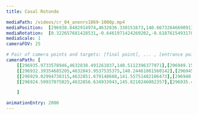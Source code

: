 ```yaml
---
title: Casal Rotondo

mediaPath: /videos/cr_04_anonrs1869-1080p.mp4
mediaPosition:  [296938.8482914974,4632836.330151673,140.6673264669091]
mediaRotation:  [0.322657681428531,-0.6461971424269202,-0.618761549317856,0.30895860373230244]
mediaScale: 1
cameraFOV: 25

# Pair of camera points and targets: [final point], ... , [entrance point]
cameraPath: [
    [[296935.9733578946,4632838.491261037,140.5112396377971],[296949.15013690735,4632828.586176454,141.22663760456035]],
    [[296932.39354685205,4632843.9537535375,140.24461081560142],[296945.5703258646,4632834.0486689545,140.96000878234898]],
    [[296929.02994738315,4632851.679148688,141.55751482106473],[296940.1087432523,4632839.61393968,139.57231616668318]],
    [[296924.59937075025,4632856.634933943,145.8210246082357],[296935.4182836348,4632844.672376672,142.34275671577868]]

    ]

animationEntry: 2000
---
```

